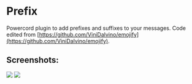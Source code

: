 # Prefix
Powercord plugin to add prefixes and suffixes to your messages.
Code edited from [https://github.com/ViniDalvino/emojify](https://github.com/ViniDalvino/emojify).

## Screenshots:
![](https://i.imgur.com/kCZ3B1j.png)
![](https://i.imgur.com/vNKNbCn.png)
